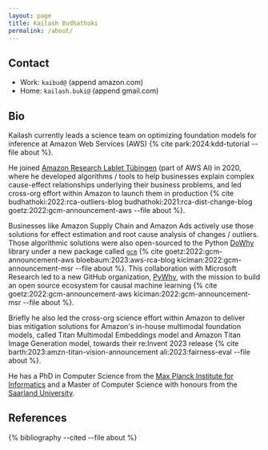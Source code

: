 ```yaml
---
layout: page
title: Kailash Budhathoki
permalink: /about/
---
```


## Contact

- Work: `kaibud@`       (append amazon.com)
- Home: `kailash.buki@` (append gmail.com)


## Bio

Kailash currently leads a science team on optimizing foundation models for inference at Amazon Web Services (AWS) {% cite park:2024:kdd-tutorial --file about %}.

He joined [Amazon Research Lablet Tübingen](https://www.amazon.science/latest-news/amazons-fourth-r-d-center-in-germany-is-dedicated-to-open-ai-research) (part of AWS AI) in 2020, where he developed algorithms / tools to help businesses explain complex cause-effect relationships underlying their business problems, and led cross-org effort within Amazon to launch them in production {% cite budhathoki:2022:rca-outliers-blog budhathoki:2021:rca-dist-change-blog goetz:2022:gcm-announcement-aws --file about %}.
<!-- Typical business problems involved effect estimation, and root cause analysis of changes / outliers. Some solutions are still actively used in production by -->
Businesses like Amazon Supply Chain and Amazon Ads actively use those solutions for effect estimation and root cause analysis of changes / outliers.
Those algorithmic solutions were also open-sourced to the Python [DoWhy](https://github.com/py-why/dowhy) library under a new package called [`gcm`](https://www.pywhy.org/dowhy/v0.9.1/user_guide/gcm_based_inference/introduction.html) {% cite goetz:2022:gcm-announcement-aws bloebaum:2023:aws-rca-blog kiciman:2022:gcm-announcement-msr --file about %}. This collaboration with Microsoft Research led to a new GitHub organization, [PyWhy](https://www.pywhy.org/), with the mission to build an open source ecosystem for causal machine learning {% cite goetz:2022:gcm-announcement-aws kiciman:2022:gcm-announcement-msr --file about %}.
<!--  -->
Briefly he also led the cross-org science effort within Amazon to deliver bias mitigation solutions for Amazon's in-house multimodal foundation models, called Titan Multimodal Embeddings model and Amazon Titan Image Generation model, towards their re:Invent 2023 release {% cite barth:2023:amzn-titan-vision-announcement ali:2023:fairness-eval --file about %}.

He has a PhD in Computer Science from the [Max Planck Institute for Informatics](https://www.mpi-inf.mpg.de/home) and a Master of Computer Science with honours from the [Saarland University](https://saarland-informatics-campus.de/).


## References

{% bibliography --cited --file about %}
